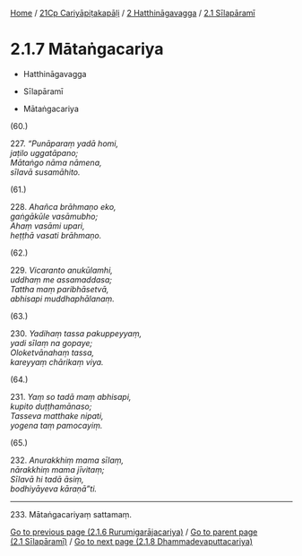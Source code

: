 
[Home](/) / [21Cp Cariyāpiṭakapāḷi](../...md) / [2 Hatthināgavagga](...md) / [2.1 Sīlapāramī](../21Cp/2/2.1.md)

# 2.1.7 Mātaṅgacariya

* Hatthināgavagga

* Sīlapāramī

* Mātaṅgacariya

(60.)

227\. _“Punāparaṃ yadā homi,_  
_jaṭilo uggatāpano;_  
_Mātaṅgo nāma nāmena,_  
_sīlavā susamāhito._  


(61.)

228\. _Ahañca brāhmaṇo eko,_  
_gaṅgākūle vasāmubho;_  
_Ahaṃ vasāmi upari,_  
_heṭṭhā vasati brāhmaṇo._  


(62.)

229\. _Vicaranto anukūlamhi,_  
_uddhaṃ me assamaddasa;_  
_Tattha maṃ paribhāsetvā,_  
_abhisapi muddhaphālanaṃ._  


(63.)

230\. _Yadihaṃ tassa pakuppeyyaṃ,_  
_yadi sīlaṃ na gopaye;_  
_Oloketvānahaṃ tassa,_  
_kareyyaṃ chārikaṃ viya._  


(64.)

231\. _Yaṃ so tadā maṃ abhisapi,_  
_kupito duṭṭhamānaso;_  
_Tasseva matthake nipati,_  
_yogena taṃ pamocayiṃ._  


(65.)

232\. _Anurakkhiṃ mama sīlaṃ,_  
_nārakkhiṃ mama jīvitaṃ;_  
_Sīlavā hi tadā āsiṃ,_  
_bodhiyāyeva kāraṇā”ti._  


---

233\. Mātaṅgacariyaṃ sattamaṃ.



[Go to previous page (2.1.6 Rurumigarājacariya)](2.1.6.md) / [Go to parent page (2.1 Sīlapāramī)](../21Cp/2/2.1.md) / [Go to next page (2.1.8 Dhammadevaputtacariya)](2.1.8.md)


